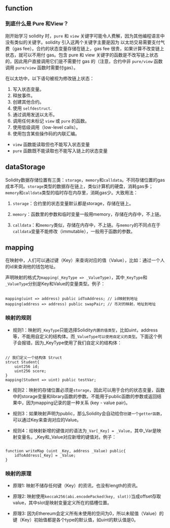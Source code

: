 ## function 
### 到底什么是 Pure 和View？

刚开始学习 solidity 时，`pure` 和 `view` 关键字可能令人费解，因为其他编程语言中没有类似的关键字。solidity 引入这两个关键字主要是因为 以太坊交易需要支付气费（gas fee）。合约的状态变量存储在链上，gas fee 很贵，如果计算不改变链上状态，就可以不用付 gas。包含 pure 和 view 关键字的函数是不改写链上状态的，因此用户直接调用它们是不需要付 gas 的（注意，合约中非 `pure/view` 函数调用 `pure/view` 函数时需要付gas）。

在以太坊中，以下语句被视为修改链上状态：

1. 写入状态变量。
2. 释放事件。
3. 创建其他合约。
4. 使用 `selfdestruct`.
5. 通过调用发送以太币。 
6. 调用任何未标记 `view` 或 `pure` 的函数。
7. 使用低级调用（low-level calls）。
8. 使用包含某些操作码的内联汇编。

* `view` 函数能读取但也不能写入状态变量
* `pure` 函数既不能读取也不能写入链上的状态变量

## dataStorage

Solidity数据存储位置有三类：`storage`，`memory`和`calldata`。不同存储位置的gas成本不同。`storage`类型的数据存在链上，类似计算机的硬盘，消耗gas多；`memory`和`calldata`类型的临时存在内存里，消耗gas少。大致用法：

1. `storage`：合约里的状态变量默认都是storage，存储在链上。

2. `memory`：函数里的参数和临时变量一般用memory，存储在内存中，不上链。

3. `calldata`：和`memory`类似，存储在内存中，不上链。与`memory`的不同点在于`calldata`变量不能修改（immutable），一般用于函数的参数。

## mapping 

在映射中，人们可以通过键（Key）来查询对应的值（Value），比如：通过一个人的id来查询他的钱包地址。

声明映射的格式为`mapping(_KeyType => _ValueType)`，其中`_KeyType`和`_ValueType`分别是Key和Value的变量类型。例子：
```solidity

mapping(uint => address) public idToAddress; // id映射到地址
mapping(address => address) public swapPair; // 币对的映射，地址到地址
```
### 映射的规则

* 规则1：映射的`_KeyType`只能选择Solidity`内置的值类型`，比如uint，address等，不能用自定义的结构体。而`_ValueType可以使用自定义的类型`。下面这个例子会报错，因为_KeyType使用了我们自定义的结构体：
```solidity

// 我们定义一个结构体 Struct
struct Student{
    uint256 id;
    uint256 score;
}
mapping(Student => uint) public testVar;
```
* 规则2：映射的存储位置必须是`storage`，因此可以用于合约的状态变量，函数中的storage变量和library函数的参数。不能用于public函数的参数或返回结果中，因为mapping记录的是一种关系 (key - value pair)。

* 规则3：如果映射声明为public，那么Solidity会自动给你`创建一个getter函数`，可以通过Key来查询对应的Value。

* 规则4：给映射新增的键值对的语法为`_Var[_Key] = _Value`，其中_Var是映射变量名，_Key和_Value对应新增的键值对。例子：
```solidity

function writeMap (uint _Key, address _Value) public{
    idToAddress[_Key] = _Value;
}
```
### 映射的原理
* 原理1: 映射不储存任何键（Key）的资讯，也没有length的资讯。

* 原理2: 映射使用`keccak256(abi.encodePacked(key, slot))`当成offset存取value，其中slot是映射变量定义所在的插槽位置。

* 原理3: 因为Ethereum会定义所有未使用的空间为0，所以未赋值（Value）的键（Key）初始值都是各个type的默认值，如uint的默认值是0。
